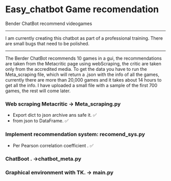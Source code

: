 # Easy_chatbot Game recomendation
Bender ChatBot recommend videogames
________________________________________________________________________________________________________________________________________________________________________
I am currently creating this chatbot as part of a professional training. There are small bugs that need to be polished.
________________________________________________________________________________________________________________________________________________________________________

The Berder ChatBot recommends 10 games in a gui, the recommendations are taken from the Metacritic page using webScraping, the critic are taken only from the accredited media. To get the data you have to run the Meta_scraping file, which will return a .json with the info of all the games, currently there are more than 20,000 games and it takes about 14 hours to get all the info. I have uploaded a small file with a sample of the first 700 games, the rest will come later.



### Web scraping Metacritic -> Meta_scraping.py
  
*   Export dict to json archive ans safe it. ✅
*   from json to DataFrame. ✅

### Implement recommendation system: recomend_sys.py

*   Per Pearson correlation coefficient . ✅

### ChatBoot . ->chatbot_meta.py

### Graphical environment with TK. -> main.py

